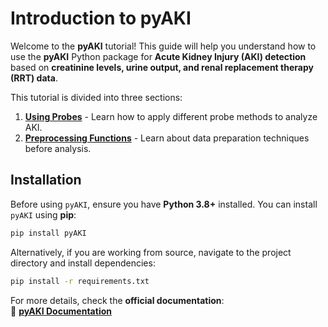# Introduction to pyAKI

Welcome to the **pyAKI** tutorial! This guide will help you understand how to use the **pyAKI** Python package for **Acute Kidney Injury (AKI) detection** based on **creatinine levels, urine output, and renal replacement therapy (RRT) data**.

This tutorial is divided into three sections:

1. **[Using Probes](probes.md)** - Learn how to apply different probe methods to analyze AKI.
2. **[Preprocessing Functions](preprocessing.md)** - Learn about data preparation techniques before analysis.

## Installation

Before using `pyAKI`, ensure you have **Python 3.8+** installed. You can install `pyAKI` using **pip**:

```bash
pip install pyAKI
```

Alternatively, if you are working from source, navigate to the project directory and install dependencies:

```bash
pip install -r requirements.txt
```

For more details, check the **official documentation**:  
📖 **[pyAKI Documentation](https://aidh-ms.github.io/pyAKI/)**

